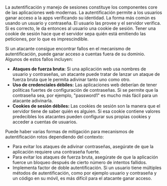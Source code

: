 La autentificación y manejo de sesiones constituye los componentes core de las aplicaciones web modernas. La autentificación permite a los usuarios ganar acceso a la apps verificando su identidad. La forma más común es usando un usuario y contraseña. El usuario las provee y el servidor verifica. Si es correcto, le da entonces al usuario una cookie de sesión. Tener una cookie de sesión hace que el servidor sepa quién está emitiendo las peticiones, por lo que es imprescindible.

Si un atacante consigue encontrar fallos en el mecanismo de autentificación, puede ganar acceso a cuentas fuera de su dominio. Algunos de estos fallos incluyen:

- **Ataques de fuerza bruta:** Si una aplicación web usa nombres de usuario y contraseñas, un atacante puede tratar de lanzar un ataque de fuerza bruta que le permita adivinar tanto uno como otro.
- **Uso de credenciales débiles:** Las aplicaciones web deberían de tener políticas fuertes de configuración de contraseñas. Si se permite que la contraseña sea, por ejemplo, "password1" es mucho más fácil para un atacante adivinarla.
- **Cookies de sesión débiles:** Las cookies de sesión son la manera que el servidor tiene de saber quién es alguien. Si esa cookie contiene valores predecibles los atacantes pueden configurar sus propias cookies y acceder a cuentas de usuarios.

Puede haber varias formas de mitigación para mecanismos de autentificación rotos dependiendo del contexto:

- Para evitar los ataques de adivinar contraseñas, asegúrate de que la aplicación requiere una contraseña fuerte.
- Para evitar los ataques de fuerza bruta, asegúrate de que la aplicación fuerce un bloqueo después de cierto número de intentos fallidos.
- Implementa factor de doble autentificación. Si un usuario tiene múltiples métodos de autentificación, como por ejemplo usuario y contraseña y un código en su móvil, es más difícil para el atacante ganar acceso.